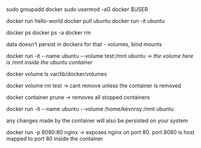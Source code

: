 sudo groupadd docker
sudo usermod -aG docker $USER

docker run hello-world
docker pull ubuntu
docker run -it ubuntu

docker ps
docker ps -a
docker rm <name>

data doesn't persist in dockers
for that - volumes, bind mounts

docker run -it --name ubuntu --volume test:/mnt ubuntu -> *the volume here is /mnt inside the ubuntu container*

docker volume ls
var/lib/docker/volumes

docker volume rm test -> cant remove unless the container is removed

docker container prune -> removes all stopped containers


docker run -it --name ubuntu --volume /home/kevnroy:/mnt ubuntu

any changes made by the container will also be persisted on your system

docker run -p 8080:80 nginx -> exposes nginx on port 80. port 8080 is host mapped to port 80 inside the container